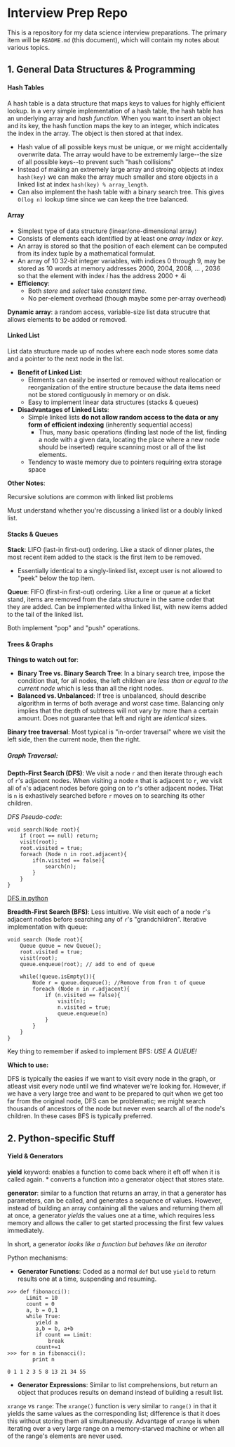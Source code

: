 # Interview Prep Repo

This is a repository for my data science interview preparations. The primary item will be `README.md` (this document), which will contain my notes about various topics. 

## 1. General Data Structures & Programming

#### Hash Tables

A hash table is a data structure that maps keys to values for highly efficient lookup. In a very simple implementation of a hash table, the hash table has an underlying array and *hash function*. When you want to insert an object and its key, the hash function maps the key to an integer, which indicates the index in the array. The object is then stored at that index. 

* Hash value of all possible keys must be unique, or we might accidentally overwrite data. The array would have to be extrememly large--the size of all possible keys--to prevent such "hash collisions"
* Instead of making an extremely large array and stroing objects at index `hash(key)` we can make the array much smaller and store objects in a linked list at index `hash(key) % array_length`.
* Can also implement the hash table with a binary search tree. This gives `O(log n)` lookup time since we can keep the tree balanced. 

#### Array

* Simplest type of data structure (linear/one-dimensional array)
* Consists of elements each identified by at least one *array index* or *key*. 
* An array is stored so that the position of each element can be computed from its index tuple by a mathematical formulat. 
* An array of 10 32-bit integer variables, with indices 0 through 9, may be stored as 10 words at memory addresses 2000, 2004, 2008, … , 2036 so that the element with index *i* has the address 2000 + 4i
* **Efficiency**:
	* Both *store* and *select* take *constant time*.
	* No per-element overhead (though maybe some per-array overhead)
	
**Dynamic array**: a random access, variable-size list data strucutre that allows elements to be added or removed. 

#### Linked List

List data structure made up of nodes where each node stores some data and a pointer to the next node in the list. 

* **Benefit of Linked List**:
	* Elements can easily be inserted or removed without reallocation or reorganization of the entire structure because the data items need not be stored contiguously in memory or on disk.
	* Easy to implement linear data structures (stacks & queues)
* **Disadvantages of Linked Lists**:
	* Simple linked lists **do not allow random access to the data or any form of efficient indexing** (inherently sequential access)
		* Thus, many basic operations (finding last node of the list, finding a node with a given data, locating the place where a new node should be inserted) require scanning most or all of the list elements.  
	* Tendency to waste memory due to pointers requiring extra storage space

**Other Notes**:

Recursive solutions are common with linked list problems

Must understand whether you're discussing a linked list or a doubly linked list. 

#### Stacks & Queues

**Stack**: LIFO (last-in first-out) ordering. Like a stack of dinner plates, the most recent item added to the stack is the first item to be removed. 

* Essentially identical to a singly-linked list, except user is not allowed to "peek" below the top item. 

**Queue**: FIFO (first-in first-out) ordering. Like a line or queue at a ticket stand, items are removed from the data structure in the same order that they are added. Can be implemented witha  linked list, with new items added to the tail of the linked list. 

Both implement "pop" and "push" operations.

#### Trees & Graphs

**Things to watch out for**: 

* **Binary Tree vs. Binary Search Tree**: In a binary search tree, impose the condition that, for all nodes, the left children are *less than or equal to the current node* which is less than all the right nodes. 
* **Balanced vs. Unbalanced**: If tree is unbalanced, should describe algorithm in terms of both average and worst case time. Balancing only implies that the depth of subtrees will not vary by more than a certain amount. Does not guarantee that left and right are *identical* sizes. 

**Binary tree traversal**: Most typical is "in-order traversal" where we visit the left side, then the current node, then the right. 

##### Graph Traversal: 

**Depth-First Search (DFS)**: We visit a node `r` and then iterate through each of `r`'s adjacent nodes. When visiting a node `n` that is adjacent to `r`, we visit all of `n`'s adjacent nodes before going on to `r`'s other adjacent nodes. THat is `n` is exhastively searched before `r` moves on to searching its other children. 

*DFS Pseudo-code*: 

```
void search(Node root){
	if (root == null) return;
	visit(root);
	root.visited = true; 
	foreach (Node n in root.adjacent){
		if(n.visited == false){
			search(n);
		}
	}
}
```
[DFS in python](https://github.com/nyghtowl/Interview_Problems/blob/master/python/dfs.py)

**Breadth-First Search (BFS)**: Less intuitive. We visit each of a node `r`'s adjacent nodes before searching any of `r`'s "grandchildren". Iterative implementation with queue: 

```
void search (Node root){
	Queue queue = new Queue();
	root.visited = true;
	visit(root);
	queue.enqueue(root); // add to end of queue
	
	while(!queue.isEmpty()){
		Node r = queue.dequeue(); //Remove from fron t of queue
		foreach (Node n in r.adjacent){
			if (n.visited == false){
				visit(n);
				n.visited = true;
				queue.enqueue(n)
			}
		}
	}
}
```
Key thing to remember if asked to implement BFS: *USE A QUEUE!*

**Which to use:**

DFS is typically the easies if we want to visit every node in the graph, or atleast visit every node until we find whatever we're looking for. However, if we have a very large tree and want to be prepared to quit when we get too far from the original node, DFS can be problematic; we might search thousands of ancestors of the node but never even search all of the node's children. In these cases BFS is typically preferred. 



## 2. Python-specific Stuff

#### Yield & Generators

**yield** keyword: enables a function to come back where it eft off when it is called again. 
	* converts a function into a generator object that stores state. 

**generator**: similar to a function that returns an array, in that a generator has parameters, can be called, and generates a sequence of values. However, instead of building an array containing all the values and returning them all at once, a generator *yields* the values one at a time, which requires less memory and allows the caller to get started processing the first few values immediately. 

In short, a generator *looks like a function but behaves like an iterator*

Python mechanisms:

* **Generator Functions**: Coded as a normal `def` but use `yield` to return results one at a time, suspending and resuming. 

```
>>> def fibonacci(): 
	  Limit = 10
	  count = 0
	  a, b = 0,1
	  while True: 
	  	 yield a
		 a,b = b, a+b
		 if count == Limit: 
		 	 break
		 count+=1
>>> for n in fibonacci(): 
		print n

0 1 1 2 3 5 8 13 21 34 55

```


* **Generator Expressions**: Similar to list comprehensions, but return an object that produces results on demand instead of building a result list. 

`xrange` vs `range`: The `xrange()` function is very similar to `range()` in that it yields the same values as the corresponding list; difference is that it does this without storing them all simultaneously. Advantage of `xrange` is when iterating over a very large range on a memory-starved machine or when all of the range's elements are never used. 






